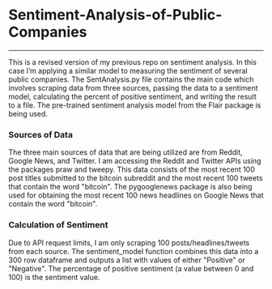 # Sentiment-Analysis-of-Public-Companies
---
 
This is a revised version of my previous repo on sentiment analysis. In this case I’m applying a similar model to measuring the sentiment of several public companies. The SentAnalysis.py file contains the main code which involves scraping data from three sources, passing the data to a sentiment model, calculating the percent of positive sentiment, and writing the result to a file. The pre-trained sentiment analysis model from the Flair package is being used.
### Sources of Data
The three main sources of data that are being utilized are from Reddit, Google News, and Twitter. I am accessing the Reddit and Twitter APIs using the packages praw and tweepy. This data consists of the most recent 100 post titles submitted to the bitcoin subreddit and the most recent 100 tweets that contain the word "bitcoin". The pygooglenews package is also being used for obtaining the most recent 100 news headlines on Google News that contain the word "bitcoin".

### Calculation of Sentiment
Due to API request limits, I am only scraping 100 posts/headlines/tweets from each source. The sentiment_model function combines this data into a 300 row dataframe and outputs a list with values of either "Positive" or "Negative". The percentage of positive sentiment (a value between 0 and 100) is the sentiment value.
